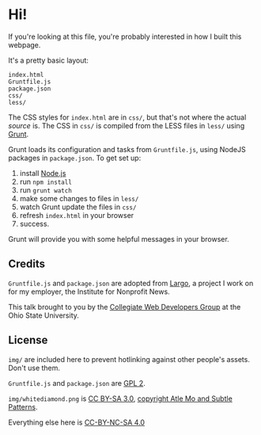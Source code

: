 # Hi!

If you're looking at this file, you're probably interested in how I built this webpage.

It's a pretty basic layout:

    index.html
    Gruntfile.js
    package.json
    css/
    less/

The CSS styles for `index.html` are in `css/`, but that's not where the actual *source* is. The CSS in `css/` is compiled from the LESS files in `less/` using [Grunt](http://gruntjs.com/).

Grunt loads its configuration and tasks from `Gruntfile.js`, using NodeJS packages in `package.json`. To get set up:

1. install [Node.js](https://nodejs.org/en/)
2. run `npm install`
3. run `grunt watch`
4. make some changes to files in `less/`
5. watch Grunt update the files in `css/`
6. refresh `index.html` in your browser
7. success.

Grunt will provide you with some helpful messages in your browser.

## Credits

`Gruntfile.js` and `package.json` are adopted from [Largo](https://github.com/INN/Largo/), a project I work on for my employer, the Institute for Nonprofit News.

This talk brought to you by the [Collegiate Web Developers Group](www.cwdg.club) at the Ohio State University.

## License

`img/` are included here to prevent hotlinking against other people's assets. Don't use them.

`Gruntfile.js` and `package.json` are [GPL 2](https://www.gnu.org/licenses/gpl-2.0.html).

`img/whitediamond.png` is [CC BY-SA 3.0](https://creativecommons.org/licenses/by-sa/3.0/), [copyright Atle Mo and Subtle Patterns](http://subtlepatterns.com/white-diamond/).

Everything else here is [CC-BY-NC-SA 4.0](https://creativecommons.org/licenses/by-nc-sa/4.0/)
